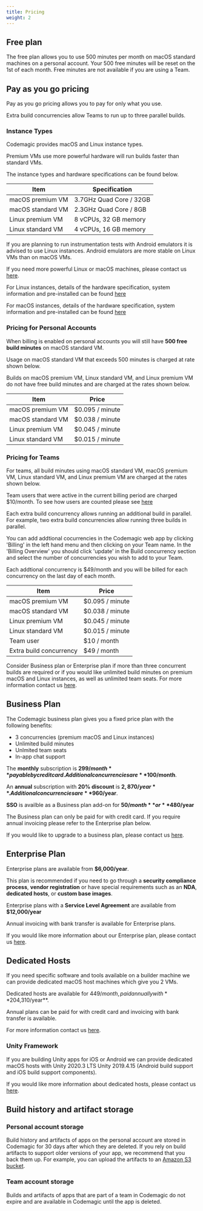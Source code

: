 ```yaml
---
title: Pricing
weight: 2
---
```


## Free plan

The free plan allows you to use 500 minutes per month on macOS standard machines on a personal account. Your 500 free minutes will be reset on the 1st of each month. Free minutes are not available if you are using a Team.
## Pay as you go pricing

Pay as you go pricing allows you to pay for only what you use. 

Extra build concurrencies allow Teams to run up to three parallel builds.

### Instance Types

Codemagic provides macOS and Linux instance types.

Premium VMs use more powerful hardware will run builds faster than standard VMs. 

The instance types and hardware specifications can be found below.


| **Item**        | **Specification**                                                                                                                                                       |
| ------------------------ | --------------------------------------------------------------------------------------------------------------------------------------------------------------- |
| macOS premium VM         | 3.7GHz Quad Core / 32GB                                                                                                                                                 |
| macOS standard VM        | 2.3GHz Quad Core / 8GB                                                                                                                                                 |
| Linux premium VM         | 8 vCPUs, 32 GB memory                                                                                                                                                 |
| Linux standard VM        | 4 vCPUs, 16 GB memory  

If you are planning to run instrumentation tests with Android emulators it is advised to use Linux instances. Android emulators are more stable on Linux VMs than on macOS VMs.

If you need more powerful Linux or macOS machines, please contact us [here](https://codemagic.io/contact/).

For Linux instances, details of the hardware specification, system information and pre-installed can be found [here](https://docs.codemagic.io/specs/versions-linux/)

For macOS instances, details of the hardware specification, system information and pre-installed can be found [here](https://docs.codemagic.io/specs/versions3/)  

### Pricing for Personal Accounts

When billing is enabled on personal accounts you will still have **500 free build minutes** on macOS standard VM. 

Usage on macOS standard VM that exceeds 500 minutes is charged at rate shown below.

Builds on macOS premium VM, Linux standard VM, and Linux premium VM do not have free build minutes and are charged at the rates shown below. 

| **Item**  | **Price**                                                                                                                                                       |
| ------------------------ | --------------------------------------------------------------------------------------------------------------------------------------------------------------- |
| macOS premium VM         | $0.095 / minute                                                                                                                                                 |
| macOS standard VM        | $0.038 / minute                                                                                                                                                 |
| Linux premium VM         | $0.045 / minute                                                                                                                                                 |
| Linux standard VM        | $0.015 / minute                                                                                                                                                 |

### Pricing for Teams

For teams, all build minutes using macOS standard VM, macOS premium VM, Linux standard VM, and Linux premium VM are charged at the rates shown below. 

Team users that were active in the current billing period are charged $10/month. To see how users are counted please see [here](https://docs.codemagic.io/teams/users/)

Each extra build concurrency allows running an additional build in parallel. For example, two extra build concurrencies allow running three builds in parallel. 

You can add addtional cocurrencies in the Codemagic web app by clicking 'Billing' in the left hand menu and then clicking on your Team name. In the 'Billing Overview' you should click 'update' in the Build concurrency section and select the number of concurrencies you wish to add to your Team. 

Each addtional concurrency is $49/month and you will be billed for each concurrency on the last day of each month.

| **Item**  | **Price**                                                                                                                                                       |
| ------------------------ | --------------------------------------------------------------------------------------------------------------------------------------------------------------- |
| macOS premium VM         | $0.095 / minute                                                                                                                                                 |
| macOS standard VM        | $0.038 / minute                                                                                                                                                 |
| Linux premium VM         | $0.045 / minute                                                                                                                                                 |
| Linux standard VM        | $0.015 / minute                                                                                                                                                 |
| Team user                | $10 / month                                                                                                                                                     |                                                                                                                                                 |
| Extra build concurrency  | $49 / month                                                                                                                                                     | 

Consider Business plan or Enterprise plan if more than three concurrent builds are required or if you would like unlimited build minutes on premium macOS and Linux instances, as well as unlimited team seats. For more information contact us [here](https://codemagic.io/contact/).

## Business Plan

The Codemagic business plan gives you a fixed price plan with the following benefits:

* 3 concurrencies (premium macOS and Linux instances)
* Unlimited build minutes
* Unlmited team seats
* In-app chat support

The **monthly** subscription is **$299/month** payable by credit card. Additional concurrencies are **$100/month**.

An **annual** subscription with **20% discount** is **$2,870/year**. Additional concurrencies are **$960/year**. 

**SSO** is availble as a Business plan add-on for **$50/month** or **$480/year** 

The Business plan can only be paid for with credit card. If you require annual invoicing please refer to the Enterprise plan below.

If you would like to upgrade to a business plan, please contact us [here](https://codemagic.io/contact/).


## Enterprise Plan

Enterprise plans are available from **$6,000/year**.

This plan is recommended if you need to go through a **security compliance process**, **vendor registration** or have special requirements such as an **NDA**, **dedicated hosts**, or **custom base images**.

Enterprise plans with a **Service Level Agreement** are available from **$12,000/year**

Annual invoicing with bank transfer is available for Enterprise plans.

If you would like more information about our Enterprise plan, please contact us [here](https://codemagic.io/enterprise/). 

## Dedicated Hosts

If you need specific software and tools available on a builder machine we can provide dedicated macOS host machines which give you 2 VMs. 

Dedicated hosts are available for $449/month, paid annually with **20% discount** comes to **$4,310/year**. 

Annual plans can be paid for with credit card and invoicing with bank transfer is available.

For more information contact us [here](https://codemagic.io/contact/).

### Unity Framework

If you are building Unity apps for iOS or Android we can provide dedicated macOS hosts with Unity 2020.3 LTS Unity 2019.4.15 (Android build support and iOS build support components).

If you would like more information about dedicated hosts, please contact us [here](https://codemagic.io/contact/).

## Build history and artifact storage

### Personal account storage

Build history and artifacts of apps on the personal account are stored in Codemagic for 30 days after which they are deleted. If you rely on build artifacts to support older versions of your app, we recommend that you back them up. For example, you can upload the artifacts to an [Amazon S3 bucket](/knowledge-base/publish-build-artifacts-to-amazon-s3).

### Team account storage

Builds and artifacts of apps that are part of a team in Codemagic do not expire and are available in Codemagic until the app is deleted.
